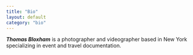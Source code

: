 ```yaml
---
title: "Bio"
layout: default
category: "bio"
---
```


***Thomas Bloxham*** is a photographer and videographer based in New York specializing in event and travel documentation.